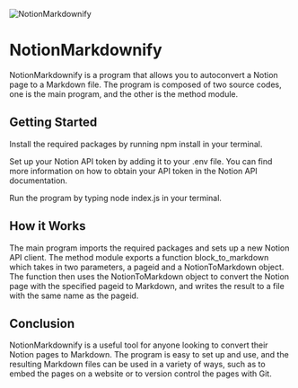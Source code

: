 ![NotionMarkdownify](notion://www.notion.so/image/https%3A%2F%2Fs3-us-west-2.amazonaws.com%2Fsecure.notion-static.com%2F709727ae-bed9-434b-ae50-5f5f345d3951%2FNotionMarkdownify.svg?table=block&id=26d150c7-5270-4a76-8d8d-77f707057c95&spaceId=d1a05e37-8870-4cd5-96f0-27542b5ef5dc&userId=21cb0ba7-2768-45b2-b21f-657e9db05119&cache=v2)
# NotionMarkdownify

NotionMarkdownify is a program that allows you to autoconvert a Notion page to a Markdown file. The program is composed of two source codes, one is the main program, and the other is the method module.
## Getting Started

  Install the required packages by running npm install in your terminal.

  Set up your Notion API token by adding it to your .env file. You can find more information on how to obtain your API token in the Notion API documentation.

  Run the program by typing node index.js in your terminal.

## How it Works

The main program imports the required packages and sets up a new Notion API client. The method module exports a function block_to_markdown which takes in two parameters, a pageid and a NotionToMarkdown object. The function then uses the NotionToMarkdown object to convert the Notion page with the specified pageid to Markdown, and writes the result to a file with the same name as the pageid.
## Conclusion

NotionMarkdownify is a useful tool for anyone looking to convert their Notion pages to Markdown. The program is easy to set up and use, and the resulting Markdown files can be used in a variety of ways, such as to embed the pages on a website or to version control the pages with Git.
